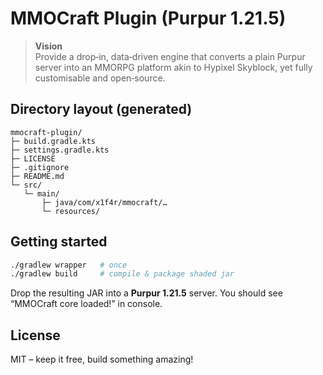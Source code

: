 # MMOCraft Plugin (Purpur 1.21.5)

> **Vision**  
> Provide a drop‑in, data‑driven engine that converts a plain Purpur server into an MMORPG platform akin to Hypixel Skyblock, yet fully customisable and open‑source.

## Directory layout (generated)

```
mmocraft-plugin/
├─ build.gradle.kts
├─ settings.gradle.kts
├─ LICENSE
├─ .gitignore
├─ README.md
└─ src/
   └─ main/
       ├─ java/com/x1f4r/mmocraft/…
       └─ resources/
```

## Getting started

```bash
./gradlew wrapper   # once
./gradlew build     # compile & package shaded jar
```

Drop the resulting JAR into a **Purpur 1.21.5** server. You should see “MMOCraft core loaded!” in console.

## License

MIT – keep it free, build something amazing!
